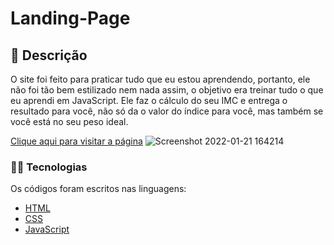 # Landing-Page

## 📑 Descrição
O site foi feito para praticar tudo que eu estou aprendendo, portanto, ele não foi tão bem estilizado nem nada assim, o objetivo era treinar tudo o que eu aprendi em JavaScript. Ele faz o cálculo do seu IMC e entrega o resultado para você, não só da o valor do índice para você, mas também se você está no seu peso ideal.

[Clique aqui para visitar a página](https://calculos-imc.netlify.app/)
![Screenshot 2022-01-21 164214](https://user-images.githubusercontent.com/89041502/150590300-a33bfebd-cf01-415c-b551-00e3a5d74e03.png)

### 👨‍💻 Tecnologias
Os códigos foram escritos nas linguagens:

- [HTML](https://developer.mozilla.org/pt-BR/docs/Web/HTML)
- [CSS](https://developer.mozilla.org/pt-BR/docs/Web/CSS)
- [JavaScript](https://www.javascript.com/)
